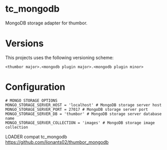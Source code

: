 # tc_mongodb
MongoDB storage adapter for thumbor.

# Versions

This projects uses the following versioning scheme:

`<thumbor major>.<mongodb plugin major>.<mongodb plugin minor>`


# Configuration
```
# MONGO STORAGE OPTIONS
MONGO_STORAGE_SERVER_HOST = 'localhost' # MongoDB storage server host
MONGO_STORAGE_SERVER_PORT = 27017 # MongoDB storage server port
MONGO_STORAGE_SERVER_DB = 'thumbor' # MongoDB storage server database name
MONGO_STORAGE_SERVER_COLLECTION = 'images' # MongoDB storage image collection
```
LOADER compat tc_mongodb https://github.com/lionants02/thumbor_mongodb
